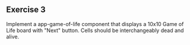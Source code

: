 ## Exercise 3

Implement a app-game-of-life component that displays a 10x10 Game of Life board with "Next" button.
Cells should be interchangeably dead and alive.
